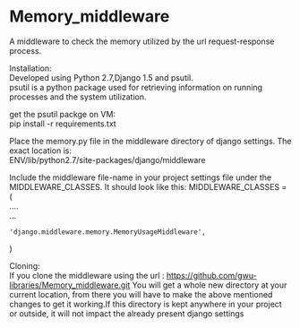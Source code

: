 Memory_middleware
=================
A middleware to check the memory utilized by the url request-response process.  

Installation:      
Developed using Python 2.7,Django 1.5 and psutil.  
psutil is a python package used for retrieving information on running processes and the system utilization.

get the psutil packge on VM:       
pip install -r requirements.txt

Place the memory.py file in the middleware directory of django settings. The exact location is:      
ENV/lib/python2.7/site-packages/django/middleware

Include the middleware file-name in your project settings file under the MIDDLEWARE_CLASSES. It should look like this:
MIDDLEWARE_CLASSES = (    
     ....      
     ...     
     
    'django.middleware.memory.MemoryUsageMiddleware',
)


Cloning:   
If you clone the middleware using the url : https://github.com/gwu-libraries/Memory_middleware.git
You will get a whole new directory at your current location, from there you will have to make the above mentioned changes to get it working.If this directory is kept anywhere in your project or outside, it will not impact the already present django settings    

